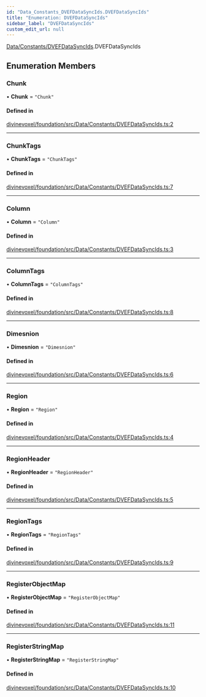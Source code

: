 ```yaml
---
id: "Data_Constants_DVEFDataSyncIds.DVEFDataSyncIds"
title: "Enumeration: DVEFDataSyncIds"
sidebar_label: "DVEFDataSyncIds"
custom_edit_url: null
---
```


[Data/Constants/DVEFDataSyncIds](../modules/Data_Constants_DVEFDataSyncIds.md).DVEFDataSyncIds

## Enumeration Members

### Chunk

• **Chunk** = ``"Chunk"``

#### Defined in

[divinevoxel/foundation/src/Data/Constants/DVEFDataSyncIds.ts:2](https://github.com/lucasdamianjohnson/DivineVoxelEngine/blob/596fa7391478620ed460dfb4856ff0a763b91c49/divinevoxel/foundation/src/Data/Constants/DVEFDataSyncIds.ts#L2)

___

### ChunkTags

• **ChunkTags** = ``"ChunkTags"``

#### Defined in

[divinevoxel/foundation/src/Data/Constants/DVEFDataSyncIds.ts:7](https://github.com/lucasdamianjohnson/DivineVoxelEngine/blob/596fa7391478620ed460dfb4856ff0a763b91c49/divinevoxel/foundation/src/Data/Constants/DVEFDataSyncIds.ts#L7)

___

### Column

• **Column** = ``"Column"``

#### Defined in

[divinevoxel/foundation/src/Data/Constants/DVEFDataSyncIds.ts:3](https://github.com/lucasdamianjohnson/DivineVoxelEngine/blob/596fa7391478620ed460dfb4856ff0a763b91c49/divinevoxel/foundation/src/Data/Constants/DVEFDataSyncIds.ts#L3)

___

### ColumnTags

• **ColumnTags** = ``"ColumnTags"``

#### Defined in

[divinevoxel/foundation/src/Data/Constants/DVEFDataSyncIds.ts:8](https://github.com/lucasdamianjohnson/DivineVoxelEngine/blob/596fa7391478620ed460dfb4856ff0a763b91c49/divinevoxel/foundation/src/Data/Constants/DVEFDataSyncIds.ts#L8)

___

### Dimesnion

• **Dimesnion** = ``"Dimesnion"``

#### Defined in

[divinevoxel/foundation/src/Data/Constants/DVEFDataSyncIds.ts:6](https://github.com/lucasdamianjohnson/DivineVoxelEngine/blob/596fa7391478620ed460dfb4856ff0a763b91c49/divinevoxel/foundation/src/Data/Constants/DVEFDataSyncIds.ts#L6)

___

### Region

• **Region** = ``"Region"``

#### Defined in

[divinevoxel/foundation/src/Data/Constants/DVEFDataSyncIds.ts:4](https://github.com/lucasdamianjohnson/DivineVoxelEngine/blob/596fa7391478620ed460dfb4856ff0a763b91c49/divinevoxel/foundation/src/Data/Constants/DVEFDataSyncIds.ts#L4)

___

### RegionHeader

• **RegionHeader** = ``"RegionHeader"``

#### Defined in

[divinevoxel/foundation/src/Data/Constants/DVEFDataSyncIds.ts:5](https://github.com/lucasdamianjohnson/DivineVoxelEngine/blob/596fa7391478620ed460dfb4856ff0a763b91c49/divinevoxel/foundation/src/Data/Constants/DVEFDataSyncIds.ts#L5)

___

### RegionTags

• **RegionTags** = ``"RegionTags"``

#### Defined in

[divinevoxel/foundation/src/Data/Constants/DVEFDataSyncIds.ts:9](https://github.com/lucasdamianjohnson/DivineVoxelEngine/blob/596fa7391478620ed460dfb4856ff0a763b91c49/divinevoxel/foundation/src/Data/Constants/DVEFDataSyncIds.ts#L9)

___

### RegisterObjectMap

• **RegisterObjectMap** = ``"RegisterObjectMap"``

#### Defined in

[divinevoxel/foundation/src/Data/Constants/DVEFDataSyncIds.ts:11](https://github.com/lucasdamianjohnson/DivineVoxelEngine/blob/596fa7391478620ed460dfb4856ff0a763b91c49/divinevoxel/foundation/src/Data/Constants/DVEFDataSyncIds.ts#L11)

___

### RegisterStringMap

• **RegisterStringMap** = ``"RegisterStringMap"``

#### Defined in

[divinevoxel/foundation/src/Data/Constants/DVEFDataSyncIds.ts:10](https://github.com/lucasdamianjohnson/DivineVoxelEngine/blob/596fa7391478620ed460dfb4856ff0a763b91c49/divinevoxel/foundation/src/Data/Constants/DVEFDataSyncIds.ts#L10)
